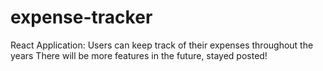 # expense-tracker
React Application: Users can keep track of their expenses throughout the years
There will be more features in the future, stayed posted!
